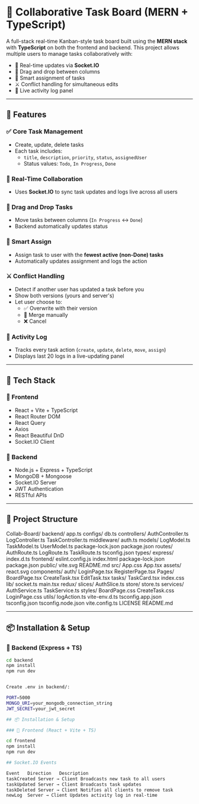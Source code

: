 # 🧠 Collaborative Task Board (MERN + TypeScript)

A full-stack real-time Kanban-style task board built using the **MERN stack** with **TypeScript** on both the frontend and backend. This project allows multiple users to manage tasks collaboratively with:

- 🔁 Real-time updates via **Socket.IO**
- 🧱 Drag and drop between columns
- 🎯 Smart assignment of tasks
- ⚔️ Conflict handling for simultaneous edits
- 📜 Live activity log panel

---

## 🚀 Features

### ✅ Core Task Management
- Create, update, delete tasks
- Each task includes:
  - `title`, `description`, `priority`, `status`, `assignedUser`
  - Status values: `Todo`, `In Progress`, `Done`

### 🔄 Real-Time Collaboration
- Uses **Socket.IO** to sync task updates and logs live across all users

### 🧱 Drag and Drop Tasks
- Move tasks between columns (`In Progress` ↔ `Done`)
- Backend automatically updates status

### 🎯 Smart Assign
- Assign task to user with the **fewest active (non-Done) tasks**
- Automatically updates assignment and logs the action

### ⚔️ Conflict Handling
- Detect if another user has updated a task before you
- Show both versions (yours and server's)
- Let user choose to:
  - ✅ Overwrite with their version
  - 🔄 Merge manually
  - ❌ Cancel

### 📜 Activity Log
- Tracks every task action (`create`, `update`, `delete`, `move`, `assign`)
- Displays last 20 logs in a live-updating panel

---

## 🧰 Tech Stack

### 🧩 Frontend
- React + Vite + TypeScript
- React Router DOM
- React Query
- Axios
- React Beautiful DnD
- Socket.IO Client

### 🔧 Backend
- Node.js + Express + TypeScript
- MongoDB + Mongoose
- Socket.IO Server
- JWT Authentication
- RESTful APIs

---

## 📁 Project Structure

Collab-Board/
  backend/
    app.ts
    configs/
      db.ts
    controllers/
      AuthController.ts
      LogController.ts
      TaskController.ts
    middleware/
      auth.ts
    models/
      LogModel.ts
      TaskModel.ts
      UserModel.ts
    package-lock.json
    package.json
    routes/
      AuthRoute.ts
      LogRoute.ts
      TaskRoute.ts
    tsconfig.json
    types/
      express/
        index.d.ts
  frontend/
    eslint.config.js
    index.html
    package-lock.json
    package.json
    public/
      vite.svg
    README.md
    src/
      App.css
      App.tsx
      assets/
        react.svg
      components/
        auth/
          LoginPage.tsx
          RegisterPage.tsx
        Pages/
          BoardPage.tsx
          CreateTask.tsx
          EditTask.tsx
        tasks/
          TaskCard.tsx
      index.css
      lib/
        socket.ts
      main.tsx
      redux/
        slices/
          AuthSlice.ts
        store/
          store.ts
      services/
        AuthService.ts
        TaskService.ts
      styles/
        BoardPage.css
        CreateTask.css
        LoginPage.css
      utils/
        logAction.ts
      vite-env.d.ts
    tsconfig.app.json
    tsconfig.json
    tsconfig.node.json
    vite.config.ts
  LICENSE
  README.md

  
---

## 📦 Installation & Setup

### 🧪 Backend (Express + TS)

```bash
cd backend
npm install
npm run dev


Create .env in backend/:

PORT=5000
MONGO_URI=your_mongodb_connection_string
JWT_SECRET=your_jwt_secret

## 📦 Installation & Setup

### 🧪 Frontend (React + Vite + TS)

cd frontend
npm install
npm run dev

## Socket.IO Events

Event	Direction	Description
taskCreated	Server → Client	Broadcasts new task to all users
taskUpdated	Server → Client	Broadcasts task updates
taskDeleted	Server → Client	Notifies all clients to remove task
newLog	Server → Client	Updates activity log in real-time

